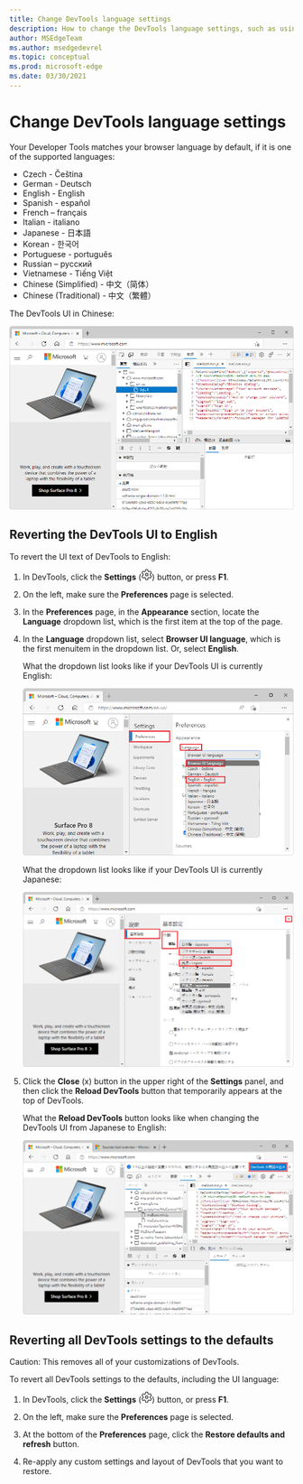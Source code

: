 ```yaml
---
title: Change DevTools language settings
description: How to change the DevTools language settings, such as using English in the UI.
author: MSEdgeTeam
ms.author: msedgedevrel
ms.topic: conceptual
ms.prod: microsoft-edge
ms.date: 03/30/2021
---
```

# Change DevTools language settings

Your Developer Tools matches your browser language by default, if it is one of the supported languages:

<!-- same order as UI, for ease of maint and matching what user sees: -->
* Czech - Čeština
* German - Deutsch
* English - English
* Spanish - espa&#241;ol
* French – fran&#231;ais
* Italian - italiano
* Japanese - &#26085;&#26412;&#35486;
* Korean - &#54620;&#44397;&#50612;
* Portuguese - portugu&#234;s
* Russian – &#1088;&#1091;&#1089;&#1089;&#1082;&#1080;&#1081;
* Vietnamese - Tiếng Việt
* Chinese (Simplified) - &#20013;&#25991;&#65288;&#31616;&#20307;&#65289;
* Chinese (Traditional) - &#20013;&#25991;&#65288;&#32321;&#39636;&#65289;

The DevTools UI in Chinese:

![The DevTools UI in Chinese](./localization-images/localization-zh.png)


<!-- ====================================================================== -->
## Reverting the DevTools UI to English

To revert the UI text of DevTools to English:

1. In DevTools, click the **Settings** (![Settings icon](../media/settings-gear-icon-light-theme.png)) button, or press **F1**.

1. On the left, make sure the **Preferences** page is selected.

1. In the **Preferences** page, in the **Appearance** section, locate the **Language** dropdown list, which is the first item at the top of the page.

1. In the **Language** dropdown list, select **Browser UI language**, which is the first menuitem in the dropdown list.  Or, select **English**.

   What the dropdown list looks like if your DevTools UI is currently English:

   ![The use 'Browser UI language' setting in the Preferences page of Settings](./localization-images/browser-ui-language-setting.png)

   What the dropdown list looks like if your DevTools UI is currently Japanese:

   ![The use 'Browser UI language' setting in the Preferences page of Settings, changing from Japanese UI strings](./localization-images/browser-ui-language-setting-from-ja-jp.png)

1. Click the **Close** (x) button in the upper right of the **Settings** panel, and then click the **Reload DevTools** button that temporarily appears at the top of DevTools.

   What the **Reload DevTools** button looks like when changing the DevTools UI from Japanese to English:

   ![The 'Reload DevTools' button in Japanese after indicating you want to change the DevTools UI from Japanese to English](./localization-images/browser-ui-language-ja-jp-reload-devtools-button.png)


<!-- ====================================================================== -->
## Reverting all DevTools settings to the defaults

Caution: This removes all of your customizations of DevTools.

To revert all DevTools settings to the defaults, including the UI language:

1. In DevTools, click the **Settings** (![Settings icon](../media/settings-gear-icon-light-theme.png)) button, or press **F1**.

1. On the left, make sure the **Preferences** page is selected.

1. At the bottom of the **Preferences** page, click the **Restore defaults and refresh** button.

1. Re-apply any custom settings and layout of DevTools that you want to restore.
